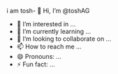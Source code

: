 i am tosh- 👋 Hi, I’m @toshAG
- 👀 I’m interested in ...
- 🌱 I’m currently learning ...
- 💞️ I’m looking to collaborate on ...
- 📫 How to reach me ...
- 😄 Pronouns: ...
- ⚡ Fun fact: ...

<!---
toshAG/toshAG is a ✨ special ✨ repository because its `README.md` (this file) appears on your GitHub profile.
You can click the Preview link to take a look at your changes.
--->
